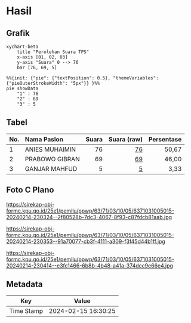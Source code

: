 # Hasil

## Grafik

```mermaid
xychart-beta
    title "Perolehan Suara TPS"
    x-axis [01, 02, 03]
    y-axis "Suara" 0 --> 76
    bar [76, 69, 5]
```

```mermaid
%%{init: {"pie": {"textPosition": 0.5}, "themeVariables": {"pieOuterStrokeWidth": "5px"}} }%%
pie showData
    "1" : 76
    "2" : 69
    "3" : 5
```

## Tabel

| No. | Nama Paslon    | Suara | Suara (raw) | Persentase |
|:--- |:-------------- | -----:| -----------:| ----------:|
| 1   | ANIES MUHAIMIN | 76    | [76][p-1]   | 50,67      |
| 2   | PRABOWO GIBRAN | 69    | [69][p-2]   | 46,00      |
| 3   | GANJAR MAHFUD  | 5     | [5][p-3]    | 3,33       |


[p-1]: https://github.com/gigit-pemilu/pemilu-2024-63-kalimantan-selatan/blob/main/pilpres/hitung-suara/sub/63-kalimantan-selatan/sub/71-kota-banjarmasin/sub/03-banjarmasin-barat/sub/1005-telawang/sub/015-tps/sub/paslon-1.txt
[p-2]: https://github.com/gigit-pemilu/pemilu-2024-63-kalimantan-selatan/blob/main/pilpres/hitung-suara/sub/63-kalimantan-selatan/sub/71-kota-banjarmasin/sub/03-banjarmasin-barat/sub/1005-telawang/sub/015-tps/sub/paslon-2.txt
[p-3]: https://github.com/gigit-pemilu/pemilu-2024-63-kalimantan-selatan/blob/main/pilpres/hitung-suara/sub/63-kalimantan-selatan/sub/71-kota-banjarmasin/sub/03-banjarmasin-barat/sub/1005-telawang/sub/015-tps/sub/paslon-3.txt

## Foto C Plano

https://sirekap-obj-formc.kpu.go.id/25e1/pemilu/ppwp/63/71/03/10/05/6371031005015-20240214-230324--2f80528b-7dc3-4067-8f93-c87fdcb81aab.jpg

https://sirekap-obj-formc.kpu.go.id/25e1/pemilu/ppwp/63/71/03/10/05/6371031005015-20240214-230353--91a70077-cb3f-4111-a309-f3f45d44b1ff.jpg

https://sirekap-obj-formc.kpu.go.id/25e1/pemilu/ppwp/63/71/03/10/05/6371031005015-20240214-230414--e3fc1466-6b8b-4b48-a41a-374dcc9e66e4.jpg


## Metadata

| Key        | Value               |
| ---------- | ------------------- |
| Time Stamp | 2024-02-15 16:30:25 |



